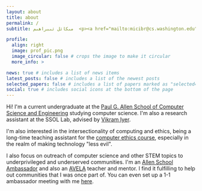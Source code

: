 ```yaml
---
layout: about
title: about
permalink: /
subtitle: مىكائل ئىبراھىم  <p><a href="mailto:micibr@cs.washington.edu">micibr (at) cs (dot) washington (dot) edu</a></p>

profile:
  align: right
  image: prof_pic.png
  image_circular: false # crops the image to make it circular
  more_info: >

news: true # includes a list of news items
latest_posts: false # includes a list of the newest posts
selected_papers: false # includes a list of papers marked as "selected={true}"
social: true # includes social icons at the bottom of the page
---
```


Hi! I'm a current undergraduate at the [Paul G. Allen School of Computer Science and Engineering](https://www.cs.washington.edu) studying computer science. I'm also a research assistant at the SSOL Lab, advised by [Vikram Iyer](https://homes.cs.washington.edu/~vsiyer/).

I'm also interested in the intersectionality of computing and ethics, being a long-time teaching assistant for the [computer ethics course](https://courses.cs.washington.edu/courses/cse480/), especially in the realm of making technology "less evil".

I also focus on outreach of computer science and other STEM topics to underprivileged and underserved communities. I'm an [Allen School Ambassador](https://www.cs.washington.edu/outreach/ambassador) and also an [AVELA](http://students.washington.edu/avelauw/index.html) teacher and mentor. I find it fulfilling to help out communities that I was once part of. You can even set up a 1-1 ambassador meeting with me [here](https://app.acuityscheduling.com/schedule/f5f42c11/appointment/20061746?appointmentTypeIds%5B%5D=20061746).





<!--
Put your address / P.O. box / other info right below your picture. You can also disable any of these elements by editing `profile` property of the YAML header of your `_pages/about.md`. Edit `_bibliography/papers.bib` and Jekyll will render your [publications page](/al-folio/publications/) automatically.

Link to your social media connections, too. This theme is set up to use [Font Awesome icons](https://fontawesome.com/) and [Academicons](https://jpswalsh.github.io/academicons/), like the ones below. Add your Facebook, Twitter, LinkedIn, Google Scholar, or just disable all of them.
-->

